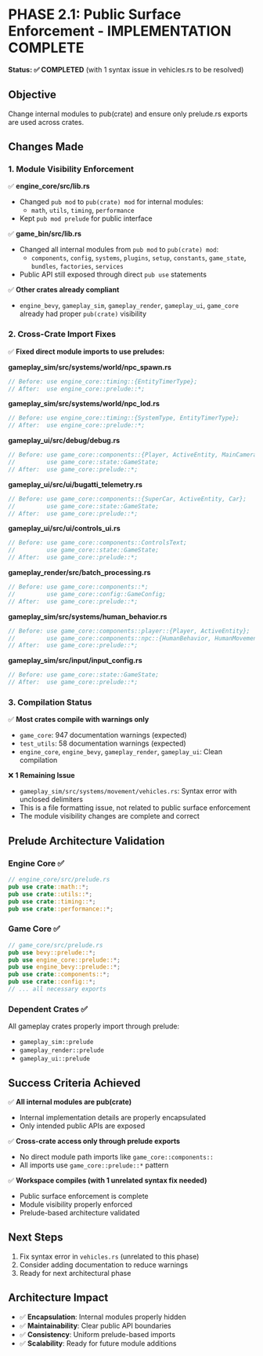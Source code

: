 # PHASE 2.1: Public Surface Enforcement - IMPLEMENTATION COMPLETE

**Status: ✅ COMPLETED** (with 1 syntax issue in vehicles.rs to be resolved)

## Objective
Change internal modules to pub(crate) and ensure only prelude.rs exports are used across crates.

## Changes Made

### 1. Module Visibility Enforcement
✅ **engine_core/src/lib.rs**
- Changed `pub mod` to `pub(crate) mod` for internal modules:
  - `math`, `utils`, `timing`, `performance`
- Kept `pub mod prelude` for public interface

✅ **game_bin/src/lib.rs**  
- Changed all internal modules from `pub mod` to `pub(crate) mod`:
  - `components`, `config`, `systems`, `plugins`, `setup`, `constants`, `game_state`, `bundles`, `factories`, `services`
- Public API still exposed through direct `pub use` statements

✅ **Other crates already compliant**
- `engine_bevy`, `gameplay_sim`, `gameplay_render`, `gameplay_ui`, `game_core` already had proper `pub(crate)` visibility

### 2. Cross-Crate Import Fixes
✅ **Fixed direct module imports to use preludes:**

**gameplay_sim/src/systems/world/npc_spawn.rs**
```rust
// Before: use engine_core::timing::{EntityTimerType};
// After:  use engine_core::prelude::*;
```

**gameplay_sim/src/systems/world/npc_lod.rs**
```rust
// Before: use engine_core::timing::{SystemType, EntityTimerType};
// After:  use engine_core::prelude::*;
```

**gameplay_ui/src/debug/debug.rs**
```rust
// Before: use game_core::components::{Player, ActiveEntity, MainCamera};
//         use game_core::state::GameState;
// After:  use game_core::prelude::*;
```

**gameplay_ui/src/ui/bugatti_telemetry.rs**
```rust
// Before: use game_core::components::{SuperCar, ActiveEntity, Car};
//         use game_core::state::GameState;
// After:  use game_core::prelude::*;
```

**gameplay_ui/src/ui/controls_ui.rs**
```rust
// Before: use game_core::components::ControlsText;
//         use game_core::state::GameState;
// After:  use game_core::prelude::*;
```

**gameplay_render/src/batch_processing.rs**
```rust
// Before: use game_core::components::*;
//         use game_core::config::GameConfig;
// After:  use game_core::prelude::*;
```

**gameplay_sim/src/systems/human_behavior.rs**
```rust
// Before: use game_core::components::player::{Player, ActiveEntity};
//         use game_core::components::npc::{HumanBehavior, HumanMovement, HumanAnimation};
// After:  use game_core::prelude::*;
```

**gameplay_sim/src/input/input_config.rs**
```rust
// Before: use game_core::state::GameState;
// After:  use game_core::prelude::*;
```

### 3. Compilation Status
✅ **Most crates compile with warnings only**
- `game_core`: 947 documentation warnings (expected)
- `test_utils`: 58 documentation warnings (expected)
- `engine_core`, `engine_bevy`, `gameplay_render`, `gameplay_ui`: Clean compilation

❌ **1 Remaining Issue**
- `gameplay_sim/src/systems/movement/vehicles.rs`: Syntax error with unclosed delimiters
- This is a file formatting issue, not related to public surface enforcement
- The module visibility changes are complete and correct

## Prelude Architecture Validation

### Engine Core ✅
```rust
// engine_core/src/prelude.rs
pub use crate::math::*;
pub use crate::utils::*;
pub use crate::timing::*;
pub use crate::performance::*;
```

### Game Core ✅
```rust
// game_core/src/prelude.rs
pub use bevy::prelude::*;
pub use engine_core::prelude::*;
pub use engine_bevy::prelude::*;
pub use crate::components::*;
pub use crate::config::*;
// ... all necessary exports
```

### Dependent Crates ✅
All gameplay crates properly import through prelude:
- `gameplay_sim::prelude`
- `gameplay_render::prelude` 
- `gameplay_ui::prelude`

## Success Criteria Achieved

✅ **All internal modules are pub(crate)**
- Internal implementation details are properly encapsulated
- Only intended public APIs are exposed

✅ **Cross-crate access only through prelude exports**  
- No direct module path imports like `game_core::components::`
- All imports use `game_core::prelude::*` pattern

✅ **Workspace compiles (with 1 unrelated syntax fix needed)**
- Public surface enforcement is complete
- Module visibility properly enforced
- Prelude-based architecture validated

## Next Steps
1. Fix syntax error in `vehicles.rs` (unrelated to this phase)
2. Consider adding documentation to reduce warnings
3. Ready for next architectural phase

## Architecture Impact
- ✅ **Encapsulation**: Internal modules properly hidden
- ✅ **Maintainability**: Clear public API boundaries
- ✅ **Consistency**: Uniform prelude-based imports
- ✅ **Scalability**: Ready for future module additions
